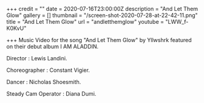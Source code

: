+++
credit = ""
date = 2020-07-16T23:00:00Z
description = "And Let Them Glow"
gallery = []
thumbnail = "/screen-shot-2020-07-28-at-22-42-11.png"
title = "And Let Them Glow"
url = "andletthemglow"
youtube = "LWW_f-K0KvU"

+++
Music Video for the song "And Let Them Glow" by Yllwshrk featured on their debut album I AM ALADDIN.

Director : Lewis Landini.

Choreographer : Constant Vigier.

Dancer : Nicholas Shoesmith.

Steady Cam Operator : Diana Dumi.